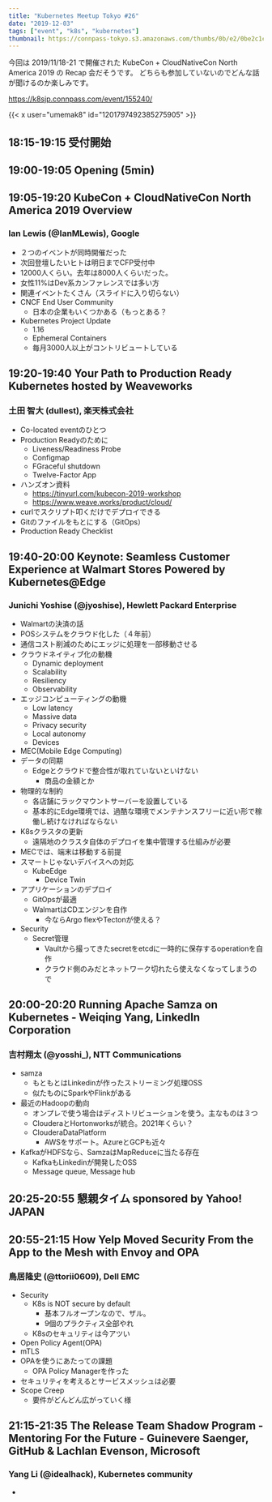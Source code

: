 ```yaml
---
title: "Kubernetes Meetup Tokyo #26"
date: "2019-12-03"
tags: ["event", "k8s", "kubernetes"]
thumbnail: https://connpass-tokyo.s3.amazonaws.com/thumbs/0b/e2/0be2c1c5921491c2c5db9ca69aff482c.png
---
```


今回は 2019/11/18-21 で開催された KubeCon + CloudNativeCon North America 2019 の Recap 会だそうです。
どちらも参加していないのでどんな話が聞けるのか楽しみです。

https://k8sjp.connpass.com/event/155240/

{{< x user="umemak8" id="1201797492385275905" >}}

## 18:15-19:15	受付開始


## 19:00-19:05	Opening (5min)


## 19:05-19:20	KubeCon + CloudNativeCon North America 2019 Overview
### Ian Lewis (@IanMLewis), Google
* ２つのイベントが同時開催だった
* 次回登壇したいヒトは明日までCFP受付中
* 12000人くらい。去年は8000人くらいだった。
* 女性11%はDev系カンファレンスでは多い方
* 関連イベントたくさん（スライドに入り切らない）
* CNCF End User Community
  - 日本の企業もいくつかある（もっとある？
* Kubernetes Project Update
  - 1.16
  - Ephemeral Containers
  - 毎月3000人以上がコントリビュートしている

## 19:20-19:40	Your Path to Production Ready Kubernetes hosted by Weaveworks
### 土田 智大 (dullest), 楽天株式会社
* Co-located eventのひとつ
* Production Readyのために
  - Liveness/Readiness Probe
  - Configmap
  - FGraceful shutdown
  - Twelve-Factor App
* ハンズオン資料
  - https://tinyurl.com/kubecon-2019-workshop
  - https://www.weave.works/product/cloud/
* curlでスクリプト叩くだけでデプロイできる
* Gitのファイルをもとにする（GitOps）
* Production Ready Checklist

## 19:40-20:00	Keynote: Seamless Customer Experience at Walmart Stores Powered by Kubernetes@Edge
### Junichi Yoshise (@jyoshise), Hewlett Packard Enterprise
* Walmartの決済の話
* POSシステムをクラウド化した（４年前）
* 通信コスト削減のためにエッジに処理を一部移動させる
* クラウドネイティブ化の動機
  - Dynamic deployment
  - Scalability
  - Resiliency
  - Observability
* エッジコンピューティングの動機
  - Low latency
  - Massive data
  - Privacy security
  - Local autonomy
  - Devices
* MEC(Mobile Edge Computing)
* データの同期
  - Edgeとクラウドで整合性が取れていないといけない
    - 商品の金額とか
* 物理的な制約
  - 各店舗にラックマウントサーバーを設置している
  - 基本的にEdge環境では、過酷な環境でメンテナンスフリーに近い形で稼働し続けなければならない
* K8sクラスタの更新
  - 遠隔地のクラスタ自体のデプロイを集中管理する仕組みが必要
* MECでは、端末は移動する前提
* スマートじゃないデバイスへの対応
  - KubeEdge
    - Device Twin
* アプリケーションのデプロイ
  - GitOpsが最適
  - WalmartはCDエンジンを自作
    - 今ならArgo flexやTectonが使える？
* Security
  - Secret管理
    - Vaultから撮ってきたsecretをetcdに一時的に保存するoperationを自作
    - クラウド側のみだとネットワーク切れたら使えなくなってしまうので

## 20:00-20:20	Running Apache Samza on Kubernetes - Weiqing Yang, LinkedIn Corporation
### 吉村翔太 (@yosshi_), NTT Communications
* samza
  - もともとはLinkedinが作ったストリーミング処理OSS
  - 似たものにSparkやFlinkがある
* 最近のHadoopの動向
  - オンプレで使う場合はディストリビューションを使う。主なものは３つ
  - ClouderaとHortonworksが統合。2021年くらい？
  - ClouderaDataPlatform
    - AWSをサポート。AzureとGCPも近々
* KafkaがHDFSなら、SamzaはMapReduceに当たる存在
  - KafkaもLinkedinが開発したOSS
  - Message queue, Message hub

## 20:25-20:55	懇親タイム sponsored by Yahoo! JAPAN


## 20:55-21:15	How Yelp Moved Security From the App to the Mesh with Envoy and OPA
### 鳥居隆史 (@ttorii0609), Dell EMC
* Security
  - K8s is NOT secure by default
    - 基本フルオープンなので、ザル。
    - 9個のプラクティス全部やれ
  - K8sのセキュリティは今アツい
* Open Policy Agent(OPA)
* mTLS
* OPAを使うにあたっての課題
  - OPA Policy Managerを作った
* セキュリティを考えるとサービスメッシュは必要
* Scope Creep
  - 要件がどんどん広がっていく様

## 21:15-21:35	The Release Team Shadow Program - Mentoring For the Future - Guinevere Saenger, GitHub & Lachlan Evenson, Microsoft
### Yang Li (@idealhack), Kubernetes community
* 


